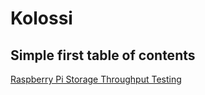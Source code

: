 # Kolossi

## Simple first table of contents

[Raspberry Pi Storage Throughput Testing](pi-throughput-testing.md)